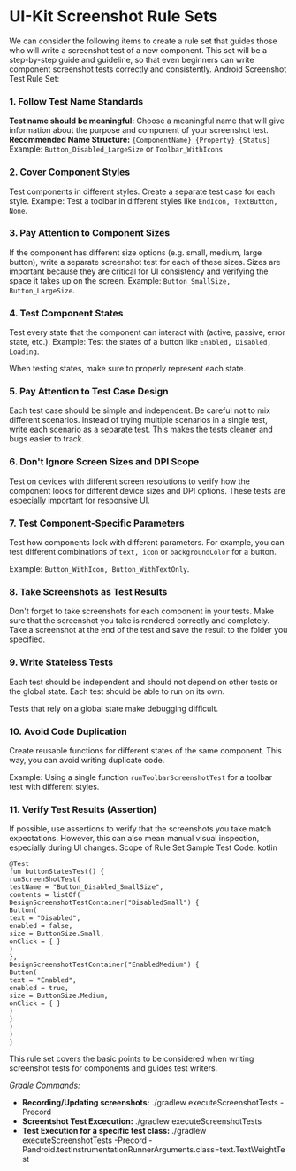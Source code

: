 # UI-Kit Screenshot Rule Sets

We can consider the following items to create a rule set that guides those who will write a screenshot test of a new component. This set will be a step-by-step guide and guideline, so that even beginners can write component screenshot tests correctly and consistently.
Android Screenshot Test Rule Set:
### 1. Follow Test Name Standards
**Test name should be meaningful:** Choose a meaningful name that will give information about the purpose and component of your screenshot test.
**Recommended Name Structure:** ```{ComponentName}_{Property}_{Status}```
Example: ```Button_Disabled_LargeSize``` or ```Toolbar_WithIcons```
### 2. Cover Component Styles
Test components in different styles. Create a separate test case for each style.
Example: Test a toolbar in different styles like ```EndIcon, TextButton, None```.
### 3. Pay Attention to Component Sizes
If the component has different size options (e.g. small, medium, large button), write a separate screenshot test for each of these sizes.
Sizes are important because they are critical for UI consistency and verifying the space it takes up on the screen.
Example: ```Button_SmallSize, Button_LargeSize```.
### 4. Test Component States
Test every state that the component can interact with (active, passive, error state, etc.).
Example: Test the states of a button like ```Enabled, Disabled, Loading```.

When testing states, make sure to properly represent each state.
### 5. Pay Attention to Test Case Design
Each test case should be simple and independent. Be careful not to mix different scenarios.
Instead of trying multiple scenarios in a single test, write each scenario as a separate test. This makes the tests cleaner and bugs easier to track.
### 6. Don't Ignore Screen Sizes and DPI Scope
Test on devices with different screen resolutions to verify how the component looks for different device sizes and DPI options.
These tests are especially important for responsive UI.
### 7. Test Component-Specific Parameters
Test how components look with different parameters. For example, you can test different combinations of ```text, icon``` or ```backgroundColor``` for a button.

Example: ```Button_WithIcon, Button_WithTextOnly```.
### 8. Take Screenshots as Test Results
Don't forget to take screenshots for each component in your tests. Make sure that the screenshot you take is rendered correctly and completely.
Take a screenshot at the end of the test and save the result to the folder you specified.
### 9. Write Stateless Tests
Each test should be independent and should not depend on other tests or the global state. Each test should be able to run on its own.

Tests that rely on a global state make debugging difficult.
### 10. Avoid Code Duplication
Create reusable functions for different states of the same component. This way, you can avoid writing duplicate code.

Example: Using a single function ```runToolbarScreenshotTest``` for a toolbar test with different styles.
### 11. Verify Test Results (Assertion)
If possible, use assertions to verify that the screenshots you take match expectations. However, this can also mean manual visual inspection, especially during UI changes.
Scope of Rule Set Sample Test Code:
kotlin

```
@Test
fun buttonStatesTest() {
runScreenShotTest(
testName = "Button_Disabled_SmallSize",
contents = listOf(
DesignScreenshotTestContainer("DisabledSmall") {
Button(
text = "Disabled",
enabled = false,
size = ButtonSize.Small,
onClick = { }
)
},
DesignScreenshotTestContainer("EnabledMedium") {
Button(
text = "Enabled",
enabled = true,
size = ButtonSize.Medium,
onClick = { }
)
}
)
)
}
```

This rule set covers the basic points to be considered when writing screenshot tests for components and guides test writers.

*Gradle Commands:*
- **Recording/Updating screenshots:** ./gradlew executeScreenshotTests -Precord
- **Screentshot Test Excecution:** ./gradlew executeScreenshotTests
- **Test Execution for a specific test class:** ./gradlew executeScreenshotTests -Precord -Pandroid.testInstrumentationRunnerArguments.class=text.TextWeightTest
